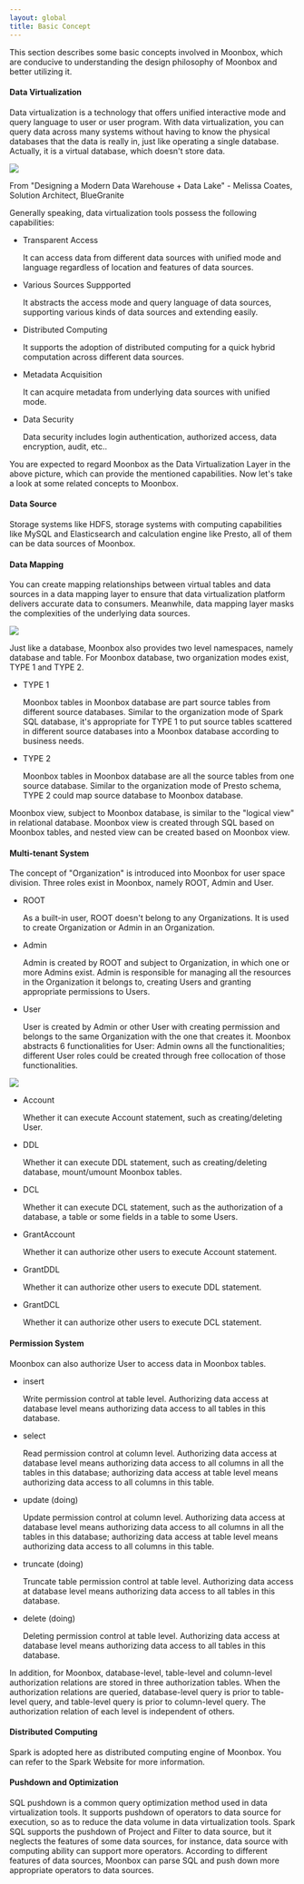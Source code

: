 ```yaml
---
layout: global
title: Basic Concept
---
```


This section describes some basic concepts involved in Moonbox, which are conducive to understanding the design philosophy of Moonbox and better utilizing it.


#### Data Virtualization

Data virtualization is a technology that offers unified interactive mode and query language to user or user program. With data virtualization, you can query data across many systems without having to know the physical databases that the data is really in, just like operating a single database. Actually, it is a virtual database, which doesn't store data.

![](https://raw.githubusercontent.com/edp963/moonbox/master/docs/img/data-virtualization.jpg)

From "Designing a Modern Data Warehouse + Data Lake" - Melissa Coates, Solution Architect, BlueGranite



Generally speaking, data virtualization tools possess the following capabilities:  
- Transparent Access

    It can access data from different data sources with unified mode and language regardless of location and features of data sources.  
- Various Sources Suppported

    It abstracts the access mode and query language of data sources, supporting various kinds of data sources and extending easily.  
- Distributed Computing 

    It supports the adoption of distributed computing for a quick hybrid computation across different data sources.
- Metadata Acquisition  

    It can acquire metadata from underlying data sources with unified mode.  
- Data Security

    Data security includes login authentication, authorized access, data encryption, audit, etc..   

You are expected to regard Moonbox as the Data Virtualization Layer in the above picture, which can provide the mentioned capabilities. Now let's take a look at some related concepts to Moonbox.  


#### Data Source

Storage systems like HDFS, storage systems with computing capabilities like MySQL and Elasticsearch and calculation engine like Presto, all of them can be data sources of Moonbox.  


#### Data Mapping  

   You can create mapping relationships between virtual tables and data sources in a data mapping layer to ensure that  data virtualization platform delivers accurate data to consumers. Meanwhile, data mapping layer masks the complexities of the underlying data sources.
   
   ![](https://raw.githubusercontent.com/edp963/moonbox/master/docs/img/guide-concept-datamapping-en.png)

Just like a database, Moonbox also provides two level namespaces, namely database and table. For Moonbox database, two organization modes exist, TYPE 1 and TYPE 2.

- TYPE 1

    Moonbox tables in Moonbox database are part source tables from different source databases. Similar to the organization mode of Spark SQL database, it's appropriate for TYPE 1 to put source tables scattered in different source databases into a Moonbox database according to business needs. 
- TYPE 2

    Moonbox tables in Moonbox database are all the source tables from one source database. Similar to the organization mode of Presto schema, TYPE 2 could map source database to Moonbox database.  

Moonbox view, subject to Moonbox database, is similar to the "logical view" in relational database. Moonbox view is created through SQL based on Moonbox tables, and nested view can be created based on Moonbox view. 


#### Multi-tenant System

The concept of "Organization" is introduced into Moonbox for user space division. Three roles exist in Moonbox, namely ROOT, Admin and User.  

- ROOT

    As a built-in user, ROOT doesn't belong to any Organizations. It is used to create Organization or Admin in an Organization.  
- Admin  

    Admin is created by ROOT and subject to Organization, in which one or more Admins exist. Admin is responsible for managing all the resources in the Organization it belongs to, creating Users and granting appropriate permissions to Users.  
- User

    User is created by Admin or other User with creating permission and belongs to the same Organization with the one that creates it. Moonbox abstracts 6 functionalities for User: Admin owns all the functionalities; different User roles could be created through free collocation of those functionalities.  

![](https://raw.githubusercontent.com/edp963/moonbox/master/docs/img/guide-concept-users.png)

  - Account

    Whether it can execute Account statement, such as creating/deleting User.  
  - DDL

    Whether it can execute DDL statement, such as creating/deleting database, mount/umount Moonbox tables.  
  - DCL

    Whether it can execute DCL statement, such as the authorization of a database, a table or some fields in a table to some Users.  

  - GrantAccount

    Whether it can authorize other users to execute Account statement.  
  - GrantDDL

    Whether it can authorize other users to execute DDL statement.  
  - GrantDCL

    Whether it can authorize other users to execute DCL statement.  


#### Permission System  

Moonbox can also authorize User to access data in Moonbox tables.

- insert

    Write permission control at table level. Authorizing data access at database level means authorizing data access to all tables in this database.  

- select

    Read permission control at column level. Authorizing data access at database level means authorizing data access to all columns in all the tables in this database; authorizing data access at table level means authorizing data access to all columns in this table.  

- update (doing)

    Update permission control at column level. Authorizing data access at database level means authorizing data access to all columns in all the tables in this database; authorizing data access at table level means authorizing data access to all columns in this table.  

- truncate (doing)

    Truncate table permission control at table level. Authorizing data access at database level means authorizing data access to all tables in this database.  
- delete (doing)

    Deleting permission control at table level. Authorizing data access at database level means authorizing data access to all tables in this database.

In addition, for Moonbox, database-level, table-level and column-level authorization relations are stored in three authorization tables. When the authorization relations are queried, database-level query is prior to table-level query, and table-level query is prior to column-level query. The authorization relation of each level is independent of others.


#### Distributed Computing

Spark is adopted here as distributed computing engine of Moonbox. You can refer to the Spark Website for more information.


#### Pushdown and Optimization

SQL pushdown is a common query optimization method used in data virtualization tools. It supports pushdown of operators to data source for execution, so as to reduce the data volume in data virtualization tools. Spark SQL supports the pushdown of Project and Filter to data source, but it neglects the features of some data sources, for instance, data source with computing ability can support more operators. According to different features of data sources, Moonbox can parse SQL and push down more appropriate operators to data sources.  
